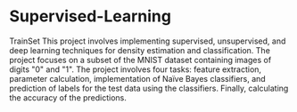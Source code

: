 # Supervised-Learning
TrainSet 
This project involves implementing supervised, unsupervised, and deep learning techniques for
density estimation and classification. The project focuses on a subset of the MNIST dataset
containing images of digits "0" and "1". The project involves four tasks: feature extraction, parameter
calculation, implementation of Naïve Bayes classifiers, and prediction of labels for the test data using
the classifiers. Finally, calculating the accuracy of the predictions.
